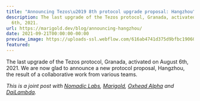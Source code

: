 ```yaml
---
title: "Announcing Tezos\u2019 8th protocol upgrade proposal: Hangzhou"
description: The last upgrade of the Tezos protocol, Granada, activated on August
  6th, 2021.
url: https://marigold.dev/blog/announcing-hangzhou/
date: 2021-09-21T00:00:00-00:00
preview_image: https://uploads-ssl.webflow.com/616ab4741d375d9bfbc19060/618160ee59e0d37af7286bb7_blog7.png
featured:
---
```


<p>The last upgrade of the Tezos protocol, Granada, activated on August 6th, 2021.
We are now glad to announce a new protocol proposal, Hangzhou, the result of a
collaborative work from various teams.</p>
<p><em>This is a joint post with <a href="https://www.nomadic-labs.com/">Nomadic Labs</a>,
<a href="https://marigold.dev/">Marigold</a>, <a href="https://www.oxheadalpha.com/">Oxhead Alpha</a>
and <a href="https://www.dailambda.jp/">DaiLambda</a>.</em></p>
